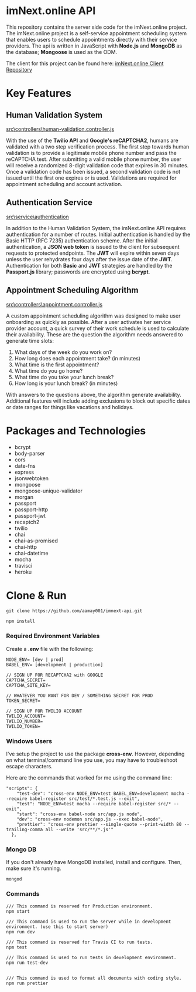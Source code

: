 # imNext.online API 

This repository contains the server side code for the imNext.online project. The imNext.online project is a self-service appointment scheduling system that enables users to schedule appointments directly with their service providers. The api is written in JavaScript with **Node.js** and **MongoDB** as the database; **Mongoose** is used as the ODM.

The client for this project can be found here: [imNext.online Client Repository](https://github.com/aamay001/imnext-client)

# Key Features

## Human Validation System

[src\controllers\human-validation.controller.js](https://github.com/aamay001/imnext-api/blob/master/src/controllers/human-validation.controller.js)

With the use of the **Twilio API** and **Google's reCAPTCHA2**, humans are validated with a two step verification process. The first step towards human validation is to provide a legitimate mobile phone number and pass the reCAPTCHA test. After submitting a valid mobile phone number, the user will receive a randomized 8-digit validation code that expires in 30 minutes. Once a validation code has been issued, a second validation code is not issued until the first one expires or is used. Validations are required for appointment scheduling and account activation.

## Authentication Service

[src\service\authentication](https://github.com/aamay001/imnext-api/tree/master/src/service/authentication)

In addition to the Human Validation System, the imNext.online API requires authentication for a number of routes. Initial authentication is handled by the Basic HTTP (RFC 7235) authentication scheme. After the initial authentication, a **JSON web token** is issued to the client for subsequent requests to protected endpoints. The **JWT** will expire within seven days unless the user rehydrates four days after the issue date of the **JWT**. Authentication for both **Basic** and **JWT** strategies are handled by the **Passport.js** library; passwords are encrypted using **bcrypt**.

## Appointment Scheduling Algorithm

[src\controllers\appointment.controller.js](https://github.com/aamay001/imnext-api/blob/master/src/controllers/appointment.controller.js)

A custom appointment scheduling algorithm was designed to make user onboarding as quickly as possible. After a user activates her service provider account, a quick survey of their work schedule is used to calculate their availability. These are the question the algorithm needs answered to generate time slots:

1. What days of the week do you work on?
2. How long does each appointment take? (in minutes)
3. What time is the first appointment?
4. What time do you go home?
5. What time do you take your lunch break?
6. How long is your lunch break? (in minutes)

With answers to the questions above, the algorithm generate availability. Additional features will include adding exclusions to block out specific dates or date ranges for things like vacations and holidays.

# Packages and Technologies

+ bcrypt
+ body-parser
+ cors
+ date-fns
+ express
+ jsonwebtoken
+ mongoose
+ mongoose-unique-validator
+ morgan
+ passport
+ passport-http
+ passport-jwt
+ recaptch2
+ twilio
+ chai
+ chai-as-promised
+ chai-http
+ chai-datetime
+ mocha
+ travisci
+ heroku

# Clone & Run

``` git clone https://github.com/aamay001/imnext-api.git ```

``` npm install ```

### Required Environment Variables

Create a **.env** file with the following:
```
NODE_ENV= [dev | prod]
BABEL_ENV= [development | production]

// SIGN UP FOR RECAPTCHA2 with GOOGLE
CAPTCHA_SECRET=
CAPTCHA_SITE_KEY=

// WHATEVER YOU WANT FOR DEV / SOMETHING SECRET FOR PROD
TOKEN_SECRET=

// SIGN UP FOR TWILIO ACCOUNT
TWILIO_ACCOUNT=
TWILIO_NUMBER=
TWILIO_TOKEN=
```

### Windows Users

I've setup the project to use the package **cross-env**. However, depending on what terminal/command line you use, you may have to troubleshoot escape characters.

Here are the commands that worked for me using the command line:
```
"scripts": {
    "test-dev": "cross-env NODE_ENV=test BABEL_ENV=development mocha --require babel-register src/test/*.test.js --exit",
    "test": "NODE_ENV=test mocha --require babel-register src/* --exit",
    "start": "cross-env babel-node src/app.js node",
    "dev": "cross-env nodemon src/app.js --exec babel-node",
    "prettier": "cross-env prettier --single-quote --print-width 80 --trailing-comma all --write 'src/**/*.js'"
  },
  ```
  
 ### Mongo DB
 
 If you don't already have MongoDB installed, install and configure. Then, make sure it's running.
 
 ``` mongod ```
 
 ### Commands
 
 ```
 /// This command is reserved for Production environment.
 npm start 
 
 /// This command is used to run the server while in development environment. (use this to start server)
 npm run dev
 
 /// This command is reserved for Travis CI to run tests.
 npm test
 
 /// This command is used to run tests in development environment.
 npm run test-dev
 
 
 /// This command is used to format all documents with coding style.
 npm run prettier
 ```
